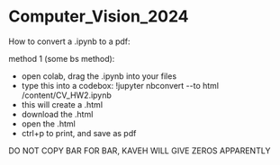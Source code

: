 # Computer_Vision_2024

How to convert a .ipynb to a pdf:

method 1 (some bs method):
- open colab, drag the .ipynb into your files
- type this into a codebox: !jupyter nbconvert --to html /content/CV_HW2.ipynb 
- this will create a .html
- download the .html
- open the .html
- ctrl+p to print, and save as pdf

DO NOT COPY BAR FOR BAR, KAVEH WILL GIVE ZEROS APPARENTLY